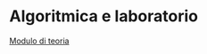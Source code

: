 # Algoritmica e laboratorio

[Modulo di teoria](https://github.com/AShatti99/Appunti/blob/main/ALL.pdf)
